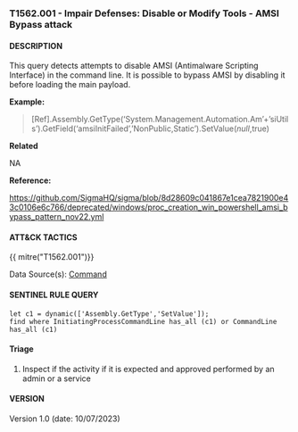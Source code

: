 ### T1562.001 - Impair Defenses: Disable or Modify Tools - AMSI Bypass attack

#### DESCRIPTION

This query detects attempts to disable AMSI (Antimalware Scripting Interface) in the command line. It is possible to bypass AMSI by disabling it before loading the main payload.

**Example:**

> \[Ref\].Assembly.GetType(‘System.Management.Automation.Am’+’siUtils’).GetField(‘amsiInitFailed’,’NonPublic,Static’).SetValue($null,$true)

**Related**

NA

**Reference:**

https://github.com/SigmaHQ/sigma/blob/8d28609c041867e1cea7821900e43c0106e6c766/deprecated/windows/proc_creation_win_powershell_amsi_bypass_pattern_nov22.yml

#### ATT&CK TACTICS

{{ mitre("T1562.001")}}

Data Source(s): [Command](https://attack.mitre.org/datasources/DS001/)

#### SENTINEL RULE QUERY

```
let c1 = dynamic(['Assembly.GetType','SetValue']);  
find where InitiatingProcessCommandLine has_all (c1) or CommandLine has_all (c1)  
```

#### Triage

1. Inspect if the activity if it is expected and approved performed by an admin or a service

#### VERSION

Version 1.0 (date: 10/07/2023)
